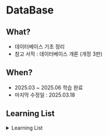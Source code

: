 # DataBase

## What? 
* 데이터베이스 기초 정리 
* 참고 서적 : 데이터베이스 개론 (개정 3판)

## When?
* 2025.03 ~ 2025.06 학습 완료
* 마지막 수정일 : 2025.03.18

## Learning List
<details>
    <summary>
        Learning List
    </summary>

* ch1 [데이터베이스 기본 개념](https://github.com/BangYunseo/TIL/blob/main/Language/C/ch1_DataType.md)
* ch2 [](https://github.com/BangYunseo/TIL/blob/main/Language/C/ch2_ExpressionAndOperator.md)
* ch3 [](https://github.com/BangYunseo/TIL/blob/main/Language/C/ch3_ConditionalStatements.md)
* ch4 [](https://github.com/BangYunseo/TIL/blob/main/Language/C/ch4_Loop.md)
* ch5 [](https://github.com/BangYunseo/TIL/blob/main/Language/C/ch5_Function.md)
* ch6 [](https://github.com/BangYunseo/TIL/blob/main/Language/C/ch6_Variable.md)
* ch7 [](https://github.com/BangYunseo/TIL/blob/main/Language/C/ch7_Array.md)
* ch8 [](https://github.com/BangYunseo/TIL/blob/main/Language/C/ch8_Pointer.md)
* ch9 [](https://github.com/BangYunseo/TIL/blob/main/Language/C/ch9_Struct.md)

</details>
